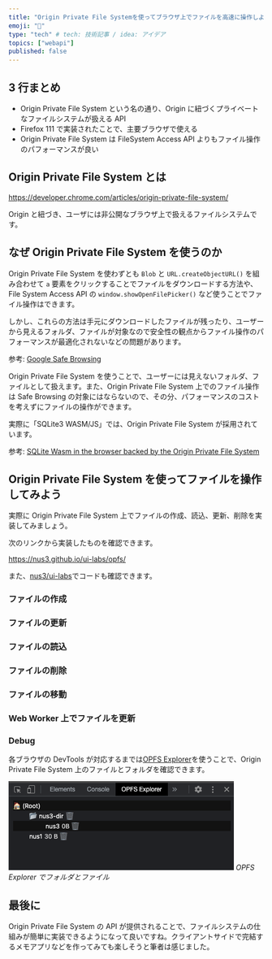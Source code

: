 ```yaml
---
title: "Origin Private File Systemを使ってブラウザ上でファイルを高速に操作しよう"
emoji: "📁"
type: "tech" # tech: 技術記事 / idea: アイデア
topics: ["webapi"]
published: false
---
```


## 3 行まとめ

- Origin Private File System という名の通り、Origin に紐づくプライベートなファイルシステムが扱える API
- Firefox 111 で実装されたことで、主要ブラウザで使える
- Origin Private File System は FileSystem Access API よりもファイル操作のパフォーマンスが良い

## Origin Private File System とは

https://developer.chrome.com/articles/origin-private-file-system/

Origin と紐づき、ユーザには非公開なブラウザ上で扱えるファイルシステムです。

## なぜ Origin Private File System を使うのか

Origin Private File System を使わずとも `Blob` と `URL.createObjectURL()` を組み合わせて `a` 要素をクリックすることでファイルをダウンロードする方法や、File System Access API の `window.showOpenFilePicker()` など使うことでファイル操作はできます。

しかし、これらの方法は手元にダウンロードしたファイルが残ったり、ユーザーから見えるフォルダ、ファイルが対象なので安全性の観点からファイル操作のパフォーマンスが最適化されないなどの問題があります。

参考: [Google Safe Browsing](https://safebrowsing.google.com/)

Origin Private File System を使うことで、ユーザーには見えないフォルダ、ファイルとして扱えます。また、Origin Private File System 上でのファイル操作は Safe Browsing の対象にはならないので、その分、パフォーマンスのコストを考えずにファイルの操作ができます。

実際に「SQLite3 WASM/JS」では、Origin Private File System が採用されています。

参考: [SQLite Wasm in the browser backed by the Origin Private File System](https://developer.chrome.com/blog/sqlite-wasm-in-the-browser-backed-by-the-origin-private-file-system)

## Origin Private File System を使ってファイルを操作してみよう

実際に Origin Private File System 上でファイルの作成、読込、更新、削除を実装してみましょう。

次のリンクから実装したものを確認できます。

https://nus3.github.io/ui-labs/opfs/

また、[nus3/ui-labs](https://github.com/nus3/ui-labs/tree/main/src/opfs)でコードも確認できます。

### ファイルの作成

### ファイルの更新

### ファイルの読込

### ファイルの削除

### ファイルの移動

### Web Worker 上でファイルを更新

### Debug

各ブラウザの DevTools が対応するまでは[OPFS Explorer](https://chrome.google.com/webstore/detail/opfs-explorer/acndjpgkpaclldomagafnognkcgjignd)を使うことで、Origin Private File System 上のファイルとフォルダを確認できます。

![デバッグに使えるOPFS Explorer拡張](/images/origin-private-file-system/opfs-explorer.png)
_OPFS Explorer でフォルダとファイル_

## 最後に

Origin Private File System の API が提供されることで、ファイルシステムの仕組みが簡単に実装できるようになって良いですね。クライアントサイドで完結するメモアプリなどを作ってみても楽しそうと筆者は感じました。
